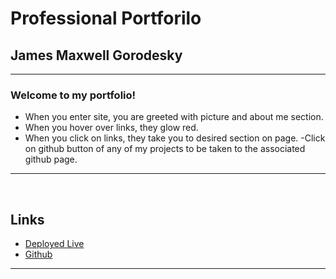 # Professional Portforilo


## James Maxwell Gorodesky

---



### Welcome to my portfolio! 
- When you enter site, you are greeted with picture and about me section. 
- When you hover over links, they glow red. 
- When you click on links, they take you to desired section on page. 
-Click on github button of any of my projects to be taken to the associated github page. 

---
<br>

## Links
* [Deployed Live](https://jmg5369.github.io/Professional-Portfolio/)
* [Github](https://github.com/jmg5369/Professional-Portfolio)



---
<br>